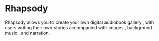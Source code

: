 # Rhapsody

Rhapsody allows you to create your own digital audiobook gallery , with users writing their own stories accompanied with images , background music  , and narration.
